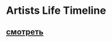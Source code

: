 # Artists Life Timeline
 
## [смотреть](https://markgraaf-van-lottum.github.io/Artists-Life-Timeline/)
